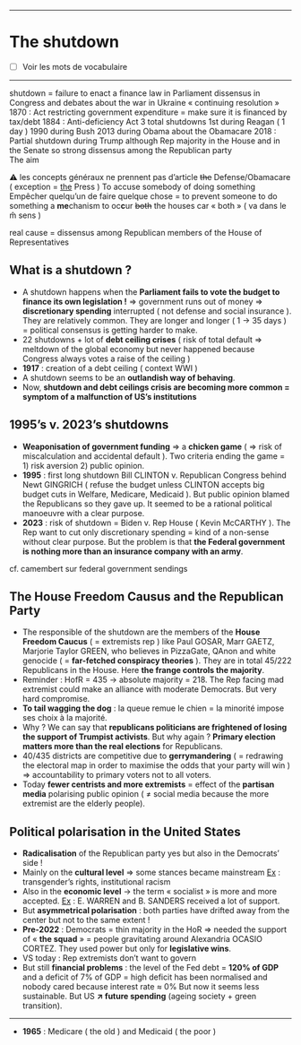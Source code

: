 ***
# The shutdown
- [ ] Voir les mots de vocabulaire
***
shutdown = failure to enact a finance law in Parliament 
dissensus in Congress and debates about the war in Ukraine
« continuing resolution » 
1870 : Act restricting government expenditure = make sure it is financed by tax/debt 
1884 : Anti-deficiency Act
3 total shutdowns 
1st during Reagan ( 1 day )
1990 during Bush 
2013 during Obama about the Obamacare 
2018 : Partial shutdown during Trump although Rep majority in the House and in the Senate so strong dissensus among the Republican party  
The aim 

⚠ les concepts généraux ne prennent pas d’article <strike>the</strike> Defense/Obamacare ( exception = <u>the</u> Press )
To accuse somebody of doing something 
Empêcher quelqu’un de faire quelque chose = to prevent someone to do something 
a **me**chanism 
to oc**c**ur 
<strike>both</strike> the houses car « both » ( va dans le m̂ sens )

real cause = dissensus among Republican members of the House of Representatives 

## What is a shutdown ?

- A shutdown happens when the **Parliament fails to vote the budget to finance its own legislation !** ⇒ government runs out of money ⇒ **discretionary spending** interrupted ( not defense and social insurance ). They are relatively common. They are longer and longer ( 1 → 35 days ) = political consensus is getting harder to make. 
- 22 shutdowns + lot of **debt ceiling crises** ( risk of total default ⇒ meltdown of the global economy but never happened because Congress always votes a raise of the ceiling  )
- **1917** : creation of a debt ceiling ( context WWI )
- A shutdown seems to be an **outlandish way of behaving**. 
- Now, **shutdown and debt ceilings crisis are becoming more common = symptom of a malfunction of US’s institutions** 

## 1995’s v. 2023’s shutdowns

- **Weaponisation of government funding** ⇒ a **chicken game** ( ⇒ risk of miscalculation and accidental default ). Two criteria ending the game = 1) risk aversion 2) public opinion. 
- **1995** : first long shutdown Bill CLINTON v. Republican Congress behind Newt GINGRICH ( refuse the budget unless CLINTON accepts big budget cuts in Welfare, Medicare, Medicaid ). But public opinion blamed the Republicans so they gave up. It seemed to be a rational political manoeuvre with a clear purpose. 
- **2023** : risk of shutdown = Biden v. Rep House ( Kevin McCARTHY ). The Rep want to cut only discretionary spending = kind of a non-sense without clear purpose. But the problem is that **the Federal government is nothing more than an insurance company with an army**. 

cf. camembert sur federal government sendings 

## The House Freedom Causus and the Republican Party 

- The responsible of the shutdown are the members of the **House Freedom Caucus** ( = extremists rep ) like Paul GOSAR, Marr GAETZ, Marjorie Taylor GREEN, who believes in PizzaGate, QAnon and white genocide ( = **far-fetched conspiracy theories** ). They are in total 45/222 Republicans in the House. Here **the frange controls the majority**. 
- Reminder : HofR = 435 → absolute majority = 218. The Rep facing mad extremist could make an alliance with moderate Democrats. But very hard compromise. 
- **To tail wagging the dog** : la queue remue le chien = la minorité impose ses choix à la majorité.
- Why ? We can say that **republicans politicians are frightened of losing the support of Trumpist activists**. But why again ? **Primary election matters more than the real elections** for Republicans. 
- 40/435 districts are competitive due to **gerrymandering** ( = redrawing the electoral map in order to maximise the odds that your party will win ) ⇒ accountability to primary voters not to all voters.
- Today **fewer centrists and more extremists** = effect of the **partisan media** polarising public opinion ( ≠ social media because the more extremist are the elderly people). 
## Political polarisation in the United States 

- **Radicalisation** of the Republican party yes but also in the Democrats’ side ! 
- Mainly on the **cultural level** ⇒ some stances became mainstream <u>Ex</u> : transgender’s rights, institutional racism 
- Also in the **economic level** → the term « socialist » is more and more accepted. <u>Ex</u> : E. WARREN and B. SANDERS received a lot of support. 
- But **asymmetrical polarisation** : both parties have drifted away from the center but not to the same extent ! 
- **Pre-2022** : Democrats = thin majority in the HoR ⇒ needed the support of « **the squad** » = people gravitating around Alexandria OCASIO CORTEZ. They used power but only for **legislative wins**. 
- VS today : Rep extremists don’t want to govern 
- But still **financial problems** : the level of the Fed debt = **120% of GDP** and a deficit of 7% of GDP = high deficit has been normalised and nobody cared because interest rate ≈ 0% But now it seems less sustainable. But US **↗ future spending** (ageing society + green transition). 




***
- **1965** : Medicare ( the old ) and Medicaid ( the poor )
